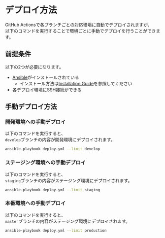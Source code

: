 デプロイ方法
=========================

GitHub Actionsで各ブランチごとの対応環境に自動でデプロイされますが、  
以下のコマンドを実行することで環境ごとに手動でデプロイを行うことができます。

前提条件
-------------------------

以下の2つが必要になります。

- [Ansible](https://www.ansible.com/)がインストールされている
    - インストール方法は[Installation Guide](https://docs.ansible.com/ansible/latest/installation_guide/index.html)を参照してください
- 各デプロイ環境にSSH接続ができる

手動デプロイ方法
-------------------------

### 開発環境への手動デプロイ

以下のコマンドを実行すると、  
`develop`ブランチの内容が開発環境にデプロイされます。

```sh
ansible-playbook deploy.yml --limit develop
```

### ステージング環境への手動デプロイ

以下のコマンドを実行すると、  
`staging`ブランチの内容がステージング環境にデプロイされます。

```sh
ansible-playbook deploy.yml --limit staging
```

### 本番環境への手動デプロイ

以下のコマンドを実行すると、  
`master`ブランチの内容がステージング環境にデプロイされます。

```sh
ansible-playbook deploy.yml --limit production
```
